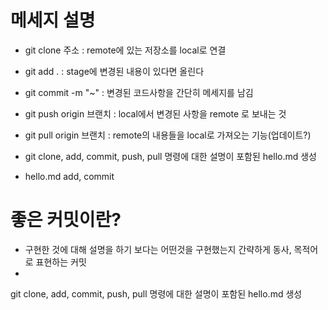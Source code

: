 

# 메세지 설명
* git clone 주소 :  remote에 있는 저장소를 local로 연결
* git add . : stage에 변경된 내용이 있다면 올린다
* git commit -m "~" : 변경된 코드사항을 간단히 메세지를 남김
* git push origin 브랜치 : local에서 변경된 사항을 remote 로 보내는 것  
* git pull origin 브랜치 : remote의 내용들을 local로 가져오는 기능(업데이트?)


* git clone, add, commit, push, pull 명령에 대한 설명이 포함된 hello.md 생성
* hello.md add, commit

# 좋은 커밋이란?
* 구현한 것에 대해 설명을 하기 보다는 어떤것을 구현했는지 간략하게 동사, 목적어로 표현하는 커밋
* 


git clone, add, commit, push, pull 명령에 대한 설명이 포함된 hello.md 생성
